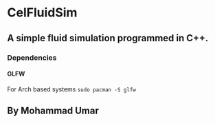 # CelFluidSim

## A simple fluid simulation programmed in C++.

### Dependencies
#### GLFW
For Arch based systems
`sudo pacman -S glfw`

## By Mohammad Umar
